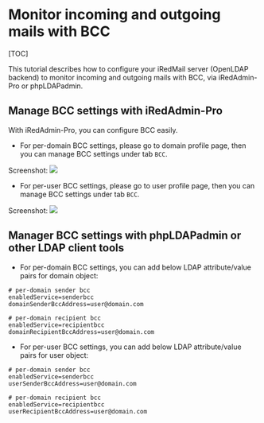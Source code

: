 # Monitor incoming and outgoing mails with BCC

[TOC]

This tutorial describes how to configure your iRedMail server (OpenLDAP backend)
to monitor incoming and outgoing mails with BCC, via iRedAdmin-Pro or phpLDAPadmin.

## Manage BCC settings with iRedAdmin-Pro

With iRedAdmin-Pro, you can configure BCC easily.

* For per-domain BCC settings, please go to domain profile page, then you can
manage BCC settings under tab `BCC`.

Screenshot:
![](http://www.iredmail.org/images/iredadmin/domain_profile_bcc.png)

* For per-user BCC settings, please go to user profile page, then you can
manage BCC settings under tab `BCC`.

Screenshot:
![](http://www.iredmail.org/images/iredadmin/user_profile_bcc.png)

## Manager BCC settings with phpLDAPadmin or other LDAP client tools

* For per-domain BCC settings, you can add below LDAP attribute/value pairs
for domain object:

```
# per-domain sender bcc
enabledService=senderbcc
domainSenderBccAddress=user@domain.com

# per-domain recipient bcc
enabledService=recipientbcc
domainRecipientBccAddress=user@domain.com
```

* For per-user BCC settings, you can add below LDAP attribute/value pairs
for user object:

```
# per-domain sender bcc
enabledService=senderbcc
userSenderBccAddress=user@domain.com

# per-domain recipient bcc
enabledService=recipientbcc
userRecipientBccAddress=user@domain.com
```

